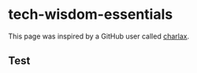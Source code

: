 # tech-wisdom-essentials
This page was inspired by a GitHub user called [charlax](https://github.com/charlax/engineering-management).

## Test
